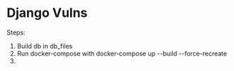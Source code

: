 # Django Vulns

Steps:

1. Build db in db_files
2. Run docker-compose with docker-compose up --build --force-recreate
3. 